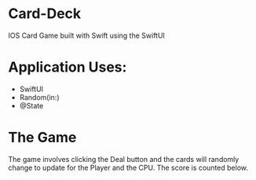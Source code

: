 # Card-Deck
IOS Card Game built with Swift using the SwiftUI

# Application Uses:
- SwiftUI
- Random(in:)
- @State

# The Game
The game involves clicking the Deal button and the cards will randomly change to update for the Player and the CPU.
The score is counted below.

